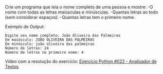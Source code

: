 Crie um programa que leia o nome completo de uma pessoa e mostre:
-O nome com todas as letras maiúsculas e minúsculas.
-Quantas letras ao todo (sem considerar espaços).
-Quantas letras tem o primeiro nome.

Exemplo de Output:
~~~
Digite seu nome completo: João Oliveira das Palmeiras
Em maiúsculo: JOÃO OLIVEIRA DAS PALMEIRAS
Em minúsculo: joão oliveira das palmeiras
Número de letras: 24
Número de letras no primeiro nome: 4
~~~

<p>Vídeo com a resolução do exercício: <a href="https://www.youtube.com/watch?v=EQQt-6QqXOs&list=PLvE-ZAFRgX8hnECDn1v9HNTI71veL3oW0&index=32" target="_blank">Exercício Python #022 - Analisador de Textos</a></p>